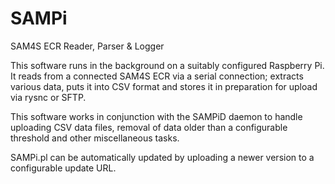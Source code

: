# SAMPi
SAM4S ECR Reader, Parser &amp; Logger

This software runs in the background on a suitably configured Raspberry Pi. It reads from a connected SAM4S ECR via a serial connection; extracts various data, puts it into CSV format and stores it in preparation for upload via rysnc or SFTP.

This software works in conjunction with the SAMPiD daemon to handle uploading CSV data files, removal of data older than 
a configurable threshold and other miscellaneous tasks.

SAMPi.pl can be automatically updated by uploading a newer version to a configurable update URL.
